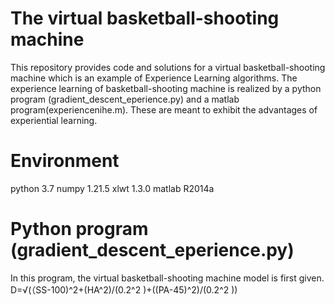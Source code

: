 # The virtual basketball-shooting machine
This repository provides code and solutions for a virtual basketball-shooting machine which is an example of Experience Learning algorithms. The experience learning of basketball-shooting machine is realized by a python program (gradient_descent_eperience.py) and a matlab program(experiencenihe.m). These are meant to exhibit the advantages of experiential learning.

 # Environment
python 3.7
numpy 1.21.5
xlwt 1.3.0
matlab R2014a

# Python program (gradient_descent_eperience.py)

In this program, the virtual basketball-shooting machine model is first given. 
D=√(（SS-100)^2+(HA^2)/(0.2^2 )+((PA-45)^2)/(0.2^2 ))	
